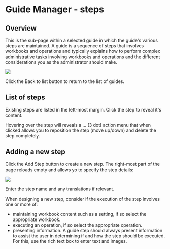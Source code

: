 # Guide Manager - steps
## Overview
This is the sub-page within a selected guide in which the guide's various steps are maintained. A guide is a sequence of steps that involves workbooks and operations and typically explains how to perform complex administrative tasks involving workbooks and operations and the different considerations you as the administrator should make.
<br/>

![](https://profitbasedocs.blob.core.windows.net/enduserhelp/images/GuideManagerSteps.JPG)<br/>

Click the Back to list button to return to the list of guides.<br/>

## List of steps

Existing steps are listed in the left-most margin. Click the step to reveal it's content.<br/>

Hovering over the step will reveals a ... (3 dot) action menu that when clicked allows you to reposition the step (move up/down) and delete the step completely.<br/>

## Adding a new step

Click the Add Step button to create a new step. The right-most part of the page reloads empty and allows yo to specify the step details:<br/>

![](https://profitbasedocs.blob.core.windows.net/enduserhelp/images/GuideManagerStepDetails.JPG)<br/>

Enter the step name and any translations if relevant.<br/>

When designing a new step, consider if the execution of the step involves one or more of:<br/>

- maintaining workbook content such as a setting, if so select the appropriate workbook.
- executing an operation, if so select the appropriate operation.
- presenting information. A guide step should always present information to assist the user in determining if and how the step should be executed. For this, use the rich text box to enter text and images.

